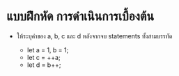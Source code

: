 # แบบฝึกหัด การดำเนินการเบื้องต้น

- ให้ระบุค่าของ a, b, c และ d หลังจากจบ statements ทั้งสามบรรทัด

  - let a = 1, b = 1;
  - let c = ++a;
  - let d = b++;
